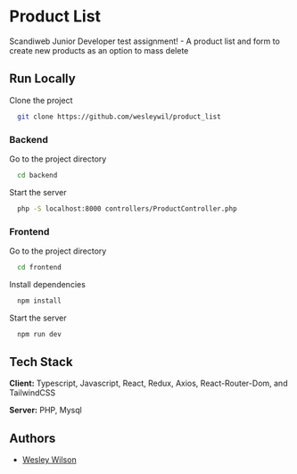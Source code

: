 # Product List

Scandiweb Junior Developer test assignment! - A product list and form to create new products as an option to mass delete

## Run Locally

Clone the project

```bash
  git clone https://github.com/wesleywil/product_list
```

### Backend

Go to the project directory

```bash
  cd backend
```

Start the server

```bash
  php -S localhost:8000 controllers/ProductController.php
```

### Frontend

Go to the project directory

```bash
  cd frontend
```

Install dependencies

```bash
  npm install
```

Start the server

```bash
  npm run dev
```

## Tech Stack

**Client:** Typescript, Javascript, React, Redux, Axios, React-Router-Dom, and TailwindCSS

**Server:** PHP, Mysql

## Authors

- [Wesley Wilson](https://github.com/wesleywil)
